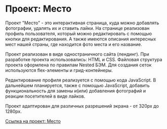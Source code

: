 # Проект: Место  
  
  
Проект "Место" - это интерактивная страница, куда можно добавлять фотографии, удалять их и ставить лайки. 
На странице реализован профиль пользователя, который можно редактировать с помощью кнопки для редактирования. 
А также имеются описания интересных мест нашей страны, где находится фото места и его название.  
  
  
Проект реализован в виде одностраничного сайта (лендинг). 
При разработке проекта использовались: HTML и CSS. 
Файловая структура проекта оформлена по правилам Nested БЭМ. 
Для создания сеток используются flex-элементы и грид-контейнеры.  
  
  
Редактирование профиля реализуется с помощью кода JavaScript. В дальнейшем планируется, также с помощью JavaScript, добавить 
функциональность для замены и(или) добавления фотографий и реакции посетителей в виде лайков.  

  
  
Проект адаптирован для различных разрешений экрана - от 320px до 1280px.  
  
[Ссылка на проект: Место](https://olga07122007.github.io/mesto/index.html)